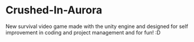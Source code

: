 # Crushed-In-Aurora
New survival video game made with the unity engine and designed for self improvement in coding and project management and for fun! :D
